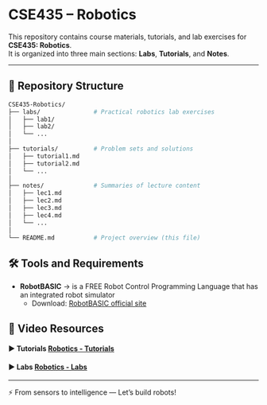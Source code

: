 # CSE435 – Robotics  

This repository contains course materials, tutorials, and lab exercises for **CSE435: Robotics**.  
It is organized into three main sections: **Labs**, **Tutorials**, and **Notes**.  

---

## 📂 Repository Structure  

```bash
CSE435-Robotics/
├── labs/               # Practical robotics lab exercises
│   ├── lab1/
│   ├── lab2/
│   └── ...
│
├── tutorials/          # Problem sets and solutions
│   ├── tutorial1.md
│   ├── tutorial2.md
│   └── ...
│
├── notes/              # Summaries of lecture content
│   ├── lec1.md
│   ├── lec2.md
│   ├── lec3.md
│   ├── lec4.md
│   └── ...
│
└── README.md           # Project overview (this file)
```

## 🛠️ Tools and Requirements  

- **RobotBASIC** → is a FREE Robot Control Programming Language that has an integrated robot simulator  
  - Download: [RobotBASIC official site](https://www.robotbasic.org/free-program-download/)

## 🎥 Video Resources  

#### ▶️ Tutorials [Robotics - Tutorials](https://www.youtube.com/playlist?list=PLr7yHqGd2MWBxPGZS1r-lQZmrfQhAOMnt)

#### ▶️ Labs [Robotics - Labs](https://www.youtube.com/playlist?list=PLr7yHqGd2MWCC6xd4iUC_bugG4sb6xW5e)

---
⚡ From sensors to intelligence — Let’s build robots!
